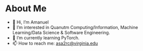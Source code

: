 # About Me
- 👋 Hi, I’m Amanuel
- 🔭 I’m interested in Quanutm Computing/Information, Machine Learning/Data Science & Software Engineering.
- 🌱 I’m currently learning PyTorch.
- 📫 How to reach me: asa2rc@virginia.edu

